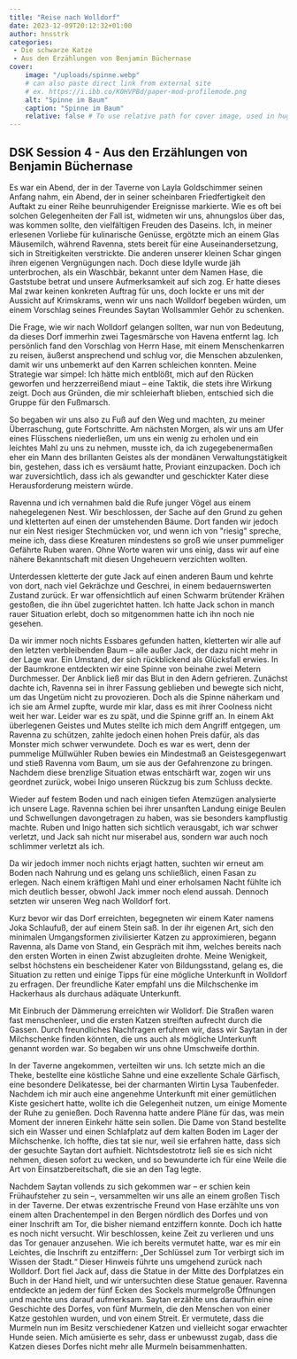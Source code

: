 ```yaml
---
title: "Reise nach Wolldorf"
date: 2023-12-09T20:12:32+01:00
author: hnsstrk
categories:
 - Die schwarze Katze
 - Aus den Erzählungen von Benjamin Büchernase
cover:
    image: "/uploads/spinne.webp"
    # can also paste direct link from external site
    # ex. https://i.ibb.co/K0HVPBd/paper-mod-profilemode.png
    alt: "Spinne im Baum"
    caption: "Spinne im Baum"
    relative: false # To use relative path for cover image, used in hugo Page-bundles
---
```


## DSK Session 4 - Aus den Erzählungen von Benjamin Büchernase

Es war ein Abend, der in der Taverne von Layla Goldschimmer seinen Anfang nahm, ein Abend, der in seiner scheinbaren Friedfertigkeit den Auftakt zu einer Reihe beunruhigender Ereignisse markierte. Wie es oft bei solchen Gelegenheiten der Fall ist, widmeten wir uns, ahnungslos über das, was kommen sollte, den vielfältigen Freuden des Daseins. Ich, in meiner erlesenen Vorliebe für kulinarische Genüsse, ergötzte mich an einem Glas Mäusemilch, während Ravenna, stets bereit für eine Auseinandersetzung, sich in Streitigkeiten verstrickte. Die anderen unserer kleinen Schar gingen ihren eigenen Vergnügungen nach. Doch diese Idylle wurde jäh unterbrochen, als ein Waschbär, bekannt unter dem Namen Hase, die Gaststube betrat und unsere Aufmerksamkeit auf sich zog. Er hatte dieses Mal zwar keinen konkreten Auftrag für uns, doch lockte er uns mit der Aussicht auf Krimskrams, wenn wir uns nach Wolldorf begeben würden, um einem Vorschlag seines Freundes Saytan Wollsammler Gehör zu schenken.

Die Frage, wie wir nach Wolldorf gelangen sollten, war nun von Bedeutung, da dieses Dorf immerhin zwei Tagesmärsche von Havena entfernt lag. Ich persönlich fand den Vorschlag von Herrn Hase, mit einem Menschenkarren zu reisen, äußerst ansprechend und schlug vor, die Menschen abzulenken, damit wir uns unbemerkt auf den Karren schleichen konnten. Meine Strategie war simpel: Ich hätte mich entblößt, mich auf den Rücken geworfen und herzzerreißend miaut – eine Taktik, die stets ihre Wirkung zeigt. Doch aus Gründen, die mir schleierhaft blieben, entschied sich die Gruppe für den Fußmarsch.

So begaben wir uns also zu Fuß auf den Weg und machten, zu meiner Überraschung, gute Fortschritte. Am nächsten Morgen, als wir uns am Ufer eines Flüsschens niederließen, um uns ein wenig zu erholen und ein leichtes Mahl zu uns zu nehmen, musste ich, da ich zugegebenermaßen eher ein Mann des brillanten Geistes als der mondänen Verwaltungstätigkeit bin, gestehen, dass ich es versäumt hatte, Proviant einzupacken. Doch ich war zuversichtlich, dass ich als gewandter und geschickter Kater diese Herausforderung meistern würde.

Ravenna und ich vernahmen bald die Rufe junger Vögel aus einem nahegelegenen Nest. Wir beschlossen, der Sache auf den Grund zu gehen und kletterten auf einen der umstehenden Bäume. Dort fanden wir jedoch nur ein Nest riesiger Stechmücken vor, und wenn ich von "riesig" spreche, meine ich, dass diese Kreaturen mindestens so groß wie unser pummeliger Gefährte Ruben waren. Ohne Worte waren wir uns einig, dass wir auf eine nähere Bekanntschaft mit diesen Ungeheuern verzichten wollten.

Unterdessen kletterte der gute Jack auf einen anderen Baum und kehrte von dort, nach viel Gekrächze und Geschrei, in einem bedauernswerten Zustand zurück. Er war offensichtlich auf einen Schwarm brütender Krähen gestoßen, die ihn übel zugerichtet hatten. Ich hatte Jack schon in manch rauer Situation erlebt, doch so mitgenommen hatte ich ihn noch nie gesehen.

Da wir immer noch nichts Essbares gefunden hatten, kletterten wir alle auf den letzten verbleibenden Baum – alle außer Jack, der dazu nicht mehr in der Lage war. Ein Umstand, der sich rückblickend als Glücksfall erwies. In der Baumkrone entdeckten wir eine Spinne von beinahe zwei Metern Durchmesser. Der Anblick ließ mir das Blut in den Adern gefrieren. Zunächst dachte ich, Ravenna sei in ihrer Fassung geblieben und bewegte sich nicht, um das Ungetüm nicht zu provozieren. Doch als die Spinne näherkam und ich sie am Ärmel zupfte, wurde mir klar, dass es mit ihrer Coolness nicht weit her war. Leider war es zu spät, und die Spinne griff an. In einem Akt überlegenen Geistes und Mutes stellte ich mich dem Angriff entgegen, um Ravenna zu schützen, zahlte jedoch einen hohen Preis dafür, als das Monster mich schwer verwundete. Doch es war es wert, denn der pummelige Müllwühler Ruben bewies ein Mindestmaß an Geistesgegenwart und stieß Ravenna vom Baum, um sie aus der Gefahrenzone zu bringen. Nachdem diese brenzlige Situation etwas entschärft war, zogen wir uns geordnet zurück, wobei Inigo unseren Rückzug bis zum Schluss deckte.

Wieder auf festem Boden und nach einigen tiefen Atemzügen analysierte ich unsere Lage. Ravenna schien bei ihrer unsanften Landung einige Beulen und Schwellungen davongetragen zu haben, was sie besonders kampflustig machte. Ruben und Inigo hatten sich sichtlich verausgabt, ich war schwer verletzt, und Jack sah nicht nur miserabel aus, sondern war auch noch schlimmer verletzt als ich.

Da wir jedoch immer noch nichts erjagt hatten, suchten wir erneut am Boden nach Nahrung und es gelang uns schließlich, einen Fasan zu erlegen. Nach einem kräftigen Mahl und einer erholsamen Nacht fühlte ich mich deutlich besser, obwohl Jack immer noch elend aussah. Dennoch setzten wir unseren Weg nach Wolldorf fort.

Kurz bevor wir das Dorf erreichten, begegneten wir einem Kater namens Joka Schlaufuß, der auf einem Stein saß. In der ihr eigenen Art, sich den minimalen Umgangsformen zivilisierter Katzen zu approximieren, begann Ravenna, als Dame von Stand, ein Gespräch mit ihm, welches bereits nach den ersten Worten in einen Zwist abzugleiten drohte. Meine Wenigkeit, selbst höchstens ein bescheidener Kater von Bildungsstand, gelang es, die Situation zu retten und einige Tipps für eine mögliche Unterkunft in Wolldorf zu erfragen. Der freundliche Kater empfahl uns die Milchschenke im Hackerhaus als durchaus adäquate Unterkunft.

Mit Einbruch der Dämmerung erreichten wir Wolldorf. Die Straßen waren fast menschenleer, und die ersten Katzen streiften aufrecht durch die Gassen. Durch freundliches Nachfragen erfuhren wir, dass wir Saytan in der Milchschenke finden könnten, die uns auch als mögliche Unterkunft genannt worden war. So begaben wir uns ohne Umschweife dorthin.

In der Taverne angekommen, verteilten wir uns. Ich setzte mich an die Theke, bestellte eine köstliche Sahne und eine exzellente Schale Gärfisch, eine besondere Delikatesse, bei der charmanten Wirtin Lysa Taubenfeder. Nachdem ich mir auch eine angenehme Unterkunft mit einer gemütlichen Kiste gesichert hatte, wollte ich die Gelegenheit nutzen, um einige Momente der Ruhe zu genießen. Doch Ravenna hatte andere Pläne für das, was mein Moment der inneren Einkehr hätte sein sollen. Die Dame von Stand bestellte sich ein Wasser und einen Schlafplatz auf dem kalten Boden im Lager der Milchschenke. Ich hoffte, dies tat sie nur, weil sie erfahren hatte, dass sich der gesuchte Saytan dort aufhielt. Nichtsdestotrotz ließ sie es sich nicht nehmen, diesen sofort zu wecken, und so bewunderte ich für eine Weile die Art von Einsatzbereitschaft, die sie an den Tag legte.

Nachdem Saytan vollends zu sich gekommen war – er schien kein Frühaufsteher zu sein –, versammelten wir uns alle an einem großen Tisch in der Taverne. Der etwas exzentrische Freund von Hase erzählte uns von einem alten Drachentempel in den Bergen nördlich des Dorfes und von einer Inschrift am Tor, die bisher niemand entziffern konnte. Doch ich hatte es noch nicht versucht. Wir beschlossen, keine Zeit zu verlieren und uns das Tor genauer anzusehen. Wie ich bereits vermutet hatte, war es mir ein Leichtes, die Inschrift zu entziffern: „Der Schlüssel zum Tor verbirgt sich im Wissen der Stadt.“ Dieser Hinweis führte uns umgehend zurück nach Wolldorf. Dort fiel Jack auf, dass die Statue in der Mitte des Dorfplatzes ein Buch in der Hand hielt, und wir untersuchten diese Statue genauer. Ravenna entdeckte an jedem der fünf Ecken des Sockels murmelgroße Öffnungen und machte uns darauf aufmerksam. Saytan erzählte uns daraufhin eine Geschichte des Dorfes, von fünf Murmeln, die den Menschen von einer Katze gestohlen wurden, und von einem Streit. Er vermutete, dass die Murmeln nun im Besitz verschiedener Katzen und vielleicht sogar erwachter Hunde seien. Mich amüsierte es sehr, dass er unbewusst zugab, dass die Katzen dieses Dorfes nicht mehr alle Murmeln beisammenhatten.
